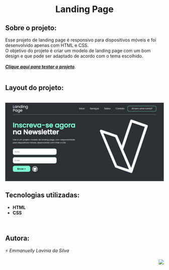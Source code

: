 <h1 align="center">Landing Page</h1>

## Sobre o projeto:
Esse projeto de landing page é responsivo para dispositivos móveis e foi desenvolvido apenas com HTML e CSS.
<br>
O objetivo do projeto é criar um modelo de landing page com um bom design e que pode ser adaptado de acordo com o tema escolhido.
<br><br>
<a href=""><b><i>Clique aqui para testar o projeto</i></b></a>.
<br><br>

## Layout do projeto:
<br>
<img src="./components/images/Layout-Landing-Page.png"/>
<br>

## Tecnologias utilizadas:
* **HTML**
* **CSS**
<br>

## Autora:
⚡ *Emmanuelly Lavínia da Silva*

<img height="150" align="right" src="https://c.tenor.com/KOMN72qhJ-sAAAAC/haikyuu-hinata.gif"/>
